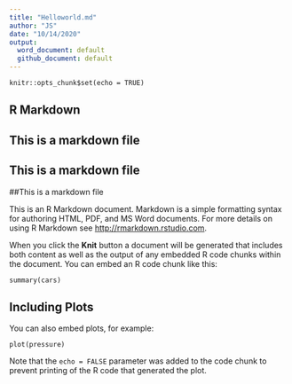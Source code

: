 ```yaml
---
title: "Helloworld.md"
author: "JS"
date: "10/14/2020"
output:
  word_document: default
  github_document: default
---
```


```{r setup, include=FALSE}
knitr::opts_chunk$set(echo = TRUE)
```

## R Markdown
## This is a markdown file
## This is a markdown file
##This is a markdown file

This is an R Markdown document. Markdown is a simple formatting syntax for authoring HTML, PDF, and MS Word documents. For more details on using R Markdown see <http://rmarkdown.rstudio.com>.

When you click the **Knit** button a document will be generated that includes both content as well as the output of any embedded R code chunks within the document. You can embed an R code chunk like this:

```{r cars}
summary(cars)
```

## Including Plots

You can also embed plots, for example:

```{r pressure, echo=FALSE}
plot(pressure)
```

Note that the `echo = FALSE` parameter was added to the code chunk to prevent printing of the R code that generated the plot.
